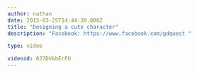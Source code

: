 ```yaml
---
author: nathan
date: 2015-03-25T14:44:30.000Z
title: "Designing a cute character"
description: "Facebook: https://www.facebook.com/gdquest "

type: video

videoid: 0J7DVkbErFU
---
```


